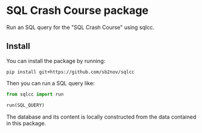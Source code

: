 # SQL Crash Course package
Run an SQL query for the "SQL Crash Course" using sqlcc.


## Install
You can install the package by running:

```
pip install git+https://github.com/sb2nov/sqlcc
```

Then you can run a SQL query like:

```Python
from sqlcc import run

run(SQL_QUERY)
```

The database and its content is locally constructed from the data contained in this package.